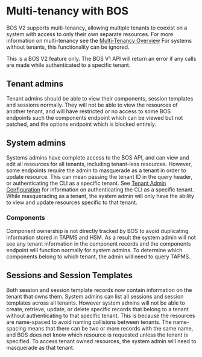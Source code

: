 # Multi-tenancy with BOS

BOS V2 supports multi-tenancy, allowing multiple tenants to coexist on a system with access to only their own separate
resources. For more information on multi-tenancy see the [Multi-Tenancy Overview](../multi-tenancy/Overview.md) For
systems without tenants, this functionality can be ignored.

This is a BOS V2 feature only. The BOS V1 API will return an error if any calls are made while authenticated to a
specific tenant.

## Tenant admins

Tenant admins should be able to view their components, session templates and sessions normally. They will not be able to
view the resources of another tenant, and will have restricted or no access to some BOS endpoints such the components
endpoint which can be viewed but not patched, and the options endpoint which is blocked entirely.

## System admins

Systems admins have complete access to the BOS API, and can view and edit all resources for all tenants, including
tenant-less resources. However, some endpoints require the admin to masquerade as a tenant in order to update resource.
This can mean passing the tenant ID in the query header, or authenticating the CLI as a specific tenant.
See [Tenant Admin Configuration](../multi-tenancy/TenantAdminConfig.md) for information on authenticating the CLI as a
specific tenant. While masquerading as a tenant, the system admin will only have the ability to view and update
resources specific to that tenant.

### Components

Component ownership is not directly tracked by BOS to avoid duplicating information stored in TAPMS and HSM. As a result
the system admin will not see any tenant information in the component records and the components endpoint will function
normally for system admins. To determine which components belong to which tenant, the admin will need to query TAPMS.

## Sessions and Session Templates

Both session and session template records now contain information on the tenant that owns them. System admins can list
all sessions and session templates across all tenants. However system admins will not be able to create, retrieve,
update, or delete specific records that belong to a tenant without authenticating to that specific tenant. This is
because the resources are name-spaced to avoid naming collisions between tenants. The name-spacing means that there can
be two or more records with the same name, and BOS does not know which resource is requested unless the tenant is
specified. To access tenant owned resources, the system admin will need to masquerade as that tenant.
